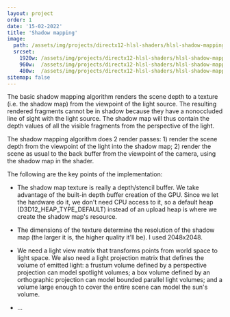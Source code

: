 ```yaml
---
layout: project
order: 1
date: '15-02-2022'
title: 'Shadow mapping'
image: 
  path: /assets/img/projects/directx12-hlsl-shaders/hlsl-shadow-mapping.png
  srcset: 
    1920w: /assets/img/projects/directx12-hlsl-shaders/hlsl-shadow-mapping.png
    960w:  /assets/img/projects/directx12-hlsl-shaders/hlsl-shadow-mapping.png
    480w:  /assets/img/projects/directx12-hlsl-shaders/hlsl-shadow-mapping.png
sitemap: false
---
```


The basic shadow mapping algorithm renders the scene depth to a texture (i.e. the shadow map) from the viewpoint of the light source. The resulting rendered fragments cannot be in shadow because they have a nonoccluded line of sight with the light source. The shadow map will thus contain the depth values of all the visible fragments from the perspective of the light.

The shadow mapping algorithm does 2 render passes: 1) render the scene depth from the viewpoint of the light into the shadow map; 2) render the scene as usual to the back buffer from the viewpoint of the camera, using the shadow map in the shader.

The following are the key points of the implementation:

- The shadow map texture is really a depth/stencil buffer. We take advantage of the built-in depth buffer creation of the GPU. Since we let the hardware do it, we don't need CPU access to it, so a default heap (D3D12_HEAP_TYPE_DEFAULT) instead of an upload heap is where we create the shadow map's resource.

- The dimensions of the texture determine the resolution of the shadow map (the larger it is, the higher quality it'll be). I used 2048x2048.

- We need a light view matrix that transforms points from world space to light space. We also need a light projection matrix that defines the volume of emitted light: a frustum volume defined by a perspective projection can model spotlight volumes; a box volume defined by an orthographic projection can model bounded parallel light volumes; and a volume large enough to cover the entire scene can model the sun's volume.

- ...